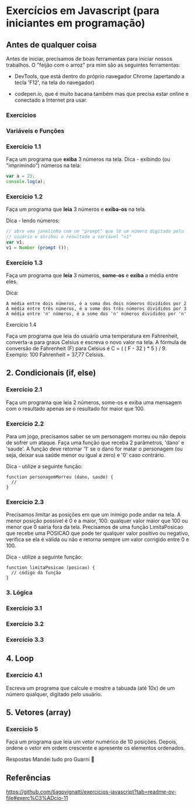 # Exercícios em Javascript (para iniciantes em programação)

## Antes de qualquer coisa
Antes de iniciar, precisamos de boas ferramentas para iniciar nossos trabalhos. O "feijão com o arroz" pra mim são as seguintes ferramentas:

- DevTools, que está dentro do próprio navegador Chrome (apertando a tecla 'F12', na tela do navegador)

- codepen.io, que é muito bacana também mas que precisa estar online e conectado a Internet pra usar.


### Exercícios
### Variáveis e Funções
### Exercício 1.1
Faça um programa que **exiba** 3 números na tela.
Dica - exibindo (ou "imprimindo") números na tela:

```javascript
var a = 23;
console.log(a);
```

### Exercício 1.2
Faça um programa que **leia** 3 números e **exiba-os** na tela.

Dica - lendo números:

```javascript
// abre uma janelinha com um "prompt" que lê um número digitado pelo
// usuário e atribui o resultado a variável "v1"
var v1;
v1 = Number (prompt ());
```
### Exercício 1.3

Faça um programa que **leia** 3 números, **some-os** e **exiba** a média entre eles.

Dica:
``` 
A média entre dois números, é a soma dos dois números divididos por 2
A média entre três números, é a some dos três números divididos por 3
A média entre 'n' números, é a some dos 'n' números divididos por 'n'
```
Exercício 1.4

Faça um programa que leia do usuário uma temperatura em Fahrenheit, converta-a para graus Celsius e escreva o novo valor na tela. A fórmula de conversão de Fahrenheit (F) para Celsius é C = ( ( F - 32 ) * 5 ) / 9. Exemplo: 100 Fahrenheit = 37,77 Celsius.

## 2. Condicionais (if, else)

### Exercício 2.1

Faça um programa que leia 2 números, some-os e exiba uma mensagem com o resultado apenas se o resultado for maior que 100.

### Exercício 2.2

Para um jogo, precisamos saber se um personagem morreu ou não depois de sofrer um ataque. Faça uma função que receba 2 parâmetros, 'dano' e 'saude'. A função deve retornar '1' se o dano for matar o personagem (ou seja, deixar sua saúde menor ou igual a zero) e '0' caso contrário.

Dica - utilize a seguinte função:

```javascipt
function personagemMorreu (dano, saude) {
  //
}
```

### Exercício 2.3

Precisamos limitar as posições em que um inimigo pode andar na tela. A menor posição possível é 0 e a maior, 100: qualquer valor maior que 100 ou menor que 0 sairia fora da tela. Precisamos de uma função LimitaPosicao que recebe uma POSICAO que pode ter qualquer valor positivo ou negativo, verifica se ela é válida ou não e retorna sempre um valor corrigido entre 0 e 100.

Dica - utilize a seguinte função:

```javacript
function limitaPosicao (posicao) {
  // código da função
}
```
### 3. Lógica
### Exercício 3.1
### Exercício 3.2
### Exercício 3.3

## 4. Loop
### Exercício 4.1

Escreva um programa que calcule e mostre a tabuada (até 10x) de um número qualquer, digitado pelo usuário.

## 5. Vetores (array)
### Exercício 5

Faça um programa que leia um vetor numérico de 10 posições. Depois, ordene o vetor em ordem crescente e apresente os elementos ordenados.

Respostas
Mandei tudo pro Guarni 🤣


## Referências

https://github.com/tiagovignatti/exercicios-javascript?tab=readme-ov-file#exerc%C3%ADcio-11
